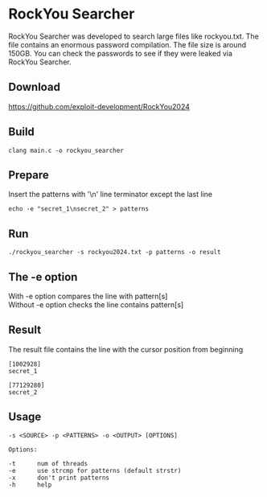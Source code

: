 # RockYou Searcher

RockYou Searcher was developed to search large files like rockyou.txt. The file contains an enormous password compilation. The file size is around 150GB. You can check the passwords to see if they were leaked via RockYou Searcher.

## Download

<a href="https://github.com/exploit-development/RockYou2024" target="_blank">https://github.com/exploit-development/RockYou2024</a>

## Build

```
clang main.c -o rockyou_searcher
```

## Prepare

Insert the patterns with '\n' line terminator except the last line

```
echo -e "secret_1\nsecret_2" > patterns
```

## Run

```
./rockyou_searcher -s rockyou2024.txt -p patterns -o result
```

## The -e option

With -e option compares the line with pattern[s]
<br>
Without -e option checks the line contains pattern[s]

## Result

The result file contains the line with the cursor position from beginning

```
[1002928]
secret_1

[77129280]
secret_2
```

## Usage

```
-s <SOURCE> -p <PATTERNS> -o <OUTPUT> [OPTIONS]

Options:

-t		num of threads
-e		use strcmp for patterns (default strstr)
-x		don't print patterns
-h		help
```
